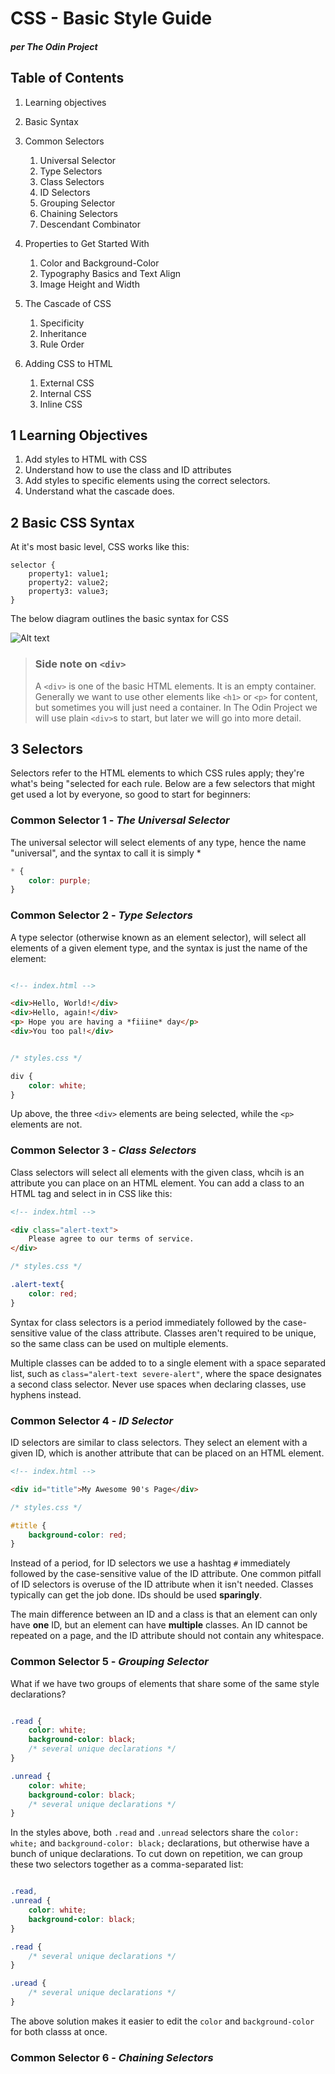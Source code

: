 

# CSS - Basic Style Guide

#### *per The Odin Project*

## Table of Contents

1. Learning objectives
2. Basic Syntax
3. Common Selectors
    1. Universal Selector
    2. Type Selectors
    3. Class Selectors
    4. ID Selectors
    5. Grouping Selector
    6. Chaining Selectors
    7. Descendant Combinator
    
4. Properties to Get Started With
    1. Color and Background-Color
    2. Typography Basics and Text Align
    3. Image Height and Width

5. The Cascade of CSS
    1. Specificity
    2. Inheritance
    3. Rule Order

6. Adding CSS to HTML
    1. External CSS
    2. Internal CSS
    3. Inline CSS


## 1 Learning Objectives

1. Add styles to HTML with CSS
2. Understand how to use the class and ID attributes
3. Add styles to specific elements using the correct selectors.
4. Understand what the cascade does.

## 2 Basic CSS Syntax

At it's most basic level, CSS works like this:

    selector {
        property1: value1;
        property2: value2;
        property3: value3;
    }


The below diagram outlines the basic syntax for CSS

![Alt text](https://cdn.statically.io/gh/TheOdinProject/curriculum/05ce472eabf8e04eeb2cc9139e66db884074fd7d/foundations/html_css/css-foundations/imgs/00.jpg)

> ### Side note on `<div>`
>
> A `<div>` is one of the basic HTML elements. It is an empty container. Generally we want to use other elements like `<h1>` or `<p>` for content, but sometimes you will just need a container. In The Odin Project we will use plain `<div>`s to start, but later we will go into more detail.

## 3 Selectors

Selectors refer to the HTML elements to which CSS rules apply; they're what's being "selected for each rule. Below are a few selectors that might get used a lot by everyone, so good to start for beginners:

### Common Selector 1 - ***The Universal Selector***

The universal selector will select elements of any type, hence the name "universal", and the syntax to call it is simply *

```css
* {
    color: purple;
}
```

### Common Selector 2 - ***Type Selectors***

A type selector (otherwise known as an element selector), will select all elements of a given element type, and the syntax is just the name of the element:

```html

<!-- index.html -->

<div>Hello, World!</div>
<div>Hello, again!</div>
<p> Hope you are having a *fiiine* day</p>
<div>You too pal!</div>

```

```css

/* styles.css */

div {
    color: white;
}

```

Up above, the three `<div>` elements are being selected, while the `<p>` elements are not.

### Common Selector 3 - ***Class Selectors***

Class selectors will select all elements with the given class, whcih is an attribute you can place on an HTML element. You can add a class to an HTML tag and select in in CSS like this:

```html
<!-- index.html -->

<div class="alert-text">
    Please agree to our terms of service.
</div>
```
```css
/* styles.css */

.alert-text{
    color: red;
}
```
Syntax for class selectors is a period immediately followed by the case-sensitive value of the class attribute. Classes aren't required to be unique, so the same class can be used on multiple elements.

Multiple classes can be added to to a single element with a space separated list, such as `class="alert-text severe-alert"`, where the space designates a second class selector. Never use spaces when declaring classes, use hyphens instead.

### Common Selector 4 - ***ID Selector***

ID selectors are similar to class selectors. They select an element with a given ID, which is another attribute that can be placed on an HTML element.

```html
<!-- index.html -->

<div id="title">My Awesome 90's Page</div>
```
```css
/* styles.css */

#title {
    background-color: red;
}
```

Instead of a period, for ID selectors we use a hashtag `#` immediately followed by the case-sensitive value of the ID attribute. One common pitfall of ID selectors is overuse of the ID attribute when it isn't needed. Classes typically can get the job done. IDs should be used **sparingly**.

The main difference between an ID and a class is that an element can only have **one** ID, but an element can have **multiple** classes. An ID cannot be repeated on a page, and the ID attribute should not contain any whitespace.

### Common Selector 5 - ***Grouping Selector***

What if we have two groups of elements that share some of the same style declarations?

```css

.read {
    color: white;
    background-color: black;
    /* several unique declarations */
}

.unread {
    color: white;
    background-color: black;
    /* several unique declarations */
}
```

In the styles above, both `.read` and `.unread` selectors share the `color: white;` and `background-color: black;` declarations, but otherwise have a bunch of unique declarations. To cut down on repetition, we can group these two selectors together as a comma-separated list:

```css

.read,
.unread {
    color: white;
    background-color: black;
}

.read {
    /* several unique declarations */
}

.uread {
    /* several unique declarations */
}
```
The above solution makes it easier to edit the `color` and `background-color` for both classs at once.

### Common Selector 6 - ***Chaining Selectors***


